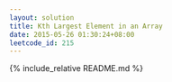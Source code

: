 ```yaml
---
layout: solution
title: Kth Largest Element in an Array
date: 2015-05-26 01:30:24+08:00
leetcode_id: 215
---
```

{% include_relative README.md %}
